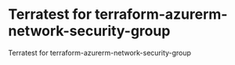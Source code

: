 # Terratest for terraform-azurerm-network-security-group

Terratest for terraform-azurerm-network-security-group